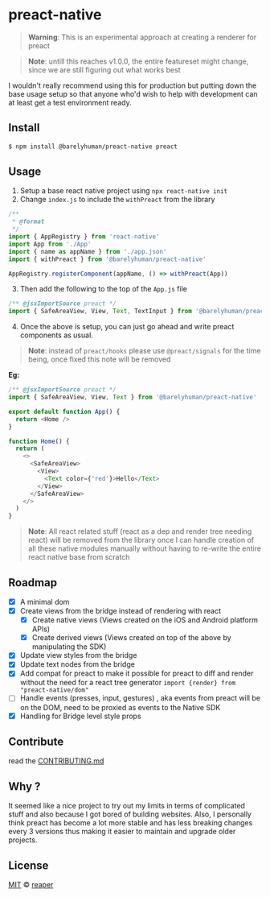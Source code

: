 # preact-native

> **Warning**: This is an experimental approach at creating a renderer for
> preact

> **Note**: untill this reaches v1.0.0, the entire featureset might change,
> since we are still figuring out what works best

I wouldn't really recommend using this for production but putting down the base
usage setup so that anyone who'd wish to help with development can at least get
a test environment ready.

## Install

```sh
$ npm install @barelyhuman/preact-native preact
```

## Usage

1. Setup a base react native project using `npx react-native init`
2. Change `index.js` to include the `withPreact` from the library

```js
/**
 * @format
 */
import { AppRegistry } from 'react-native'
import App from './App'
import { name as appName } from './app.json'
import { withPreact } from '@barelyhuman/preact-native'

AppRegistry.registerComponent(appName, () => withPreact(App))
```

3. Then add the following to the top of the `App.js` file

```js
/** @jsxImportSource preact */
import { SafeAreaView, View, Text, TextInput } from '@barelyhuman/preact-native'
```

4. Once the above is setup, you can just go ahead and write preact components as
   usual.

> **Note**: instead of `preact/hooks` please use `@preact/signals` for the time
> being, once fixed this note will be removed

**Eg:**

```js
/** @jsxImportSource preact */
import { SafeAreaView, View, Text } from '@barelyhuman/preact-native'

export default function App() {
  return <Home />
}

function Home() {
  return (
    <>
      <SafeAreaView>
        <View>
          <Text color={'red'}>Hello</Text>
        </View>
      </SafeAreaView>
    </>
  )
}
```

> **Note**: All react related stuff (react as a dep and render tree needing
> react) will be removed from the library once I can handle creation of all
> these native modules manually without having to re-write the entire react
> native base from scratch

## Roadmap

- [x] A minimal dom
- [x] Create views from the bridge instead of rendering with react
  - [x] Create native views (Views created on the iOS and Android platform APIs)
  - [x] Create derived views (Views created on top of the above by manipulating
        the SDK)
- [x] Update view styles from the bridge
- [x] Update text nodes from the bridge
- [x] Add compat for preact to make it possible for preact to diff and render
      without the need for a react tree generator
      `import {render} from "preact-native/dom"`
- [ ] Handle events (presses, input, gestures) , aka events from preact will be
      on the DOM, need to be proxied as events to the Native SDK
- [x] Handling for Bridge level style props

## Contribute

read the [CONTRIBUTING.md](CONTRIBUTING.md)

## Why ?

It seemed like a nice project to try out my limits in terms of complicated stuff
and also because I got bored of building websites. Also, I personally think
preact has become a lot more stable and has less breaking changes every 3
versions thus making it easier to maintain and upgrade older projects.

## License

[MIT](/LICENSE) &copy; [reaper](https://reaper.is)
